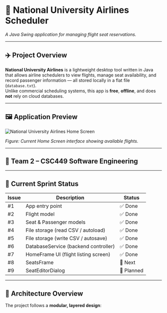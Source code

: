 # 📘 National University Airlines Scheduler
*A Java Swing application for managing flight seat reservations.*

---

## ✈️ Project Overview
**National University Airlines** is a lightweight desktop tool written in Java that allows airline schedulers to view flights, manage seat availability, and record passenger information — all stored locally in a flat file (`database.txt`).  
Unlike commercial scheduling systems, this app is **free**, **offline**, and does **not** rely on cloud databases.

---

## 🖼️ Application Preview

![National University Airlines Home Screen](screenshots/screenshot.png)

*Figure: Current Home Screen interface showing available flights.*

---

## 👥 Team 2 – CSC449 Software Engineering

---

## 🎯 Current Sprint Status
| Issue | Description | Status |
|--------|--------------|---------|
| #1 | App entry point | ✅ Done |
| #2 | Flight model | ✅ Done |
| #3 | Seat & Passenger models | ✅ Done |
| #4 | File storage (read CSV / autoload) | ✅ Done |
| #5 | File storage (write CSV / autosave) | ✅ Done |
| #6 | DatabaseService (backend controller) | ✅ Done |
| #7 | HomeFrame UI (flight listing screen) | ✅ Done |
| #8 | SeatsFrame | 🚧 Next |
| #9 | SeatEditorDialog | 🚧 Planned |

---

## 🧩 Architecture Overview
The project follows a **modular, layered design**:

